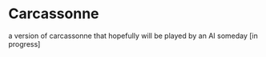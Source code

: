 # Carcassonne
a version of carcassonne that hopefully will be played by an AI someday [in progress]
